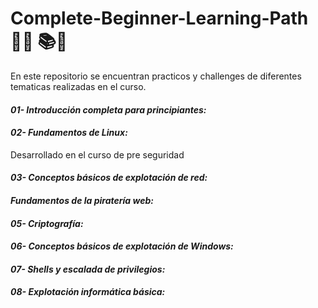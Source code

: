 #  Complete-Beginner-Learning-Path   👨‍💻 📚🥈

En este repositorio se encuentran practicos y challenges de diferentes tematicas realizadas en el curso.

#### **_01- Introducción completa para principiantes:_** 


#### **_02- Fundamentos de Linux:_** 
Desarrollado en el curso de pre seguridad

#### **_03- Conceptos básicos de explotación de red:_** 


#### **_Fundamentos de la piratería web:_**

#### **_05- Criptografía:_** 

#### **_06- Conceptos básicos de explotación de Windows:_** 

#### **_07- Shells y escalada de privilegios:_** 

#### **_08- Explotación informática básica:_** 


    
